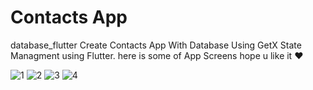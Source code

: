 # Contacts App
database_flutter
Create Contacts App With Database Using GetX State Managment using Flutter.
here is some of App Screens hope u like it ❤

![1](https://user-images.githubusercontent.com/109550336/236307646-5d10217a-8910-4fef-902f-6e6d62ff543d.png) ![2](https://user-images.githubusercontent.com/109550336/236307678-dbbd487e-75cb-4a26-a37b-b555c335f9e5.png) ![3](https://user-images.githubusercontent.com/109550336/236307710-48fc99bd-dc91-49e8-9b2f-66729ae06cdf.png)
![4](https://user-images.githubusercontent.com/109550336/236307731-1fedb59f-fea4-4a3d-8966-81c1a83e03e5.png)

